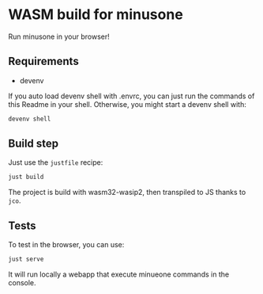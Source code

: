 # WASM build for minusone

Run minusone in your browser!

## Requirements

- devenv

If you auto load devenv shell with .envrc, you can just run the commands of this Readme in your shell.
Otherwise, you might start a devenv shell with:
```bash
devenv shell
```

## Build step

Just use the `justfile` recipe:
```bash
just build
```

The project is build with wasm32-wasip2, then transpiled to JS thanks to `jco`.

## Tests

To test in the browser, you can use:
```bash
just serve
```

It will run locally a webapp that execute minueone commands in the console.
